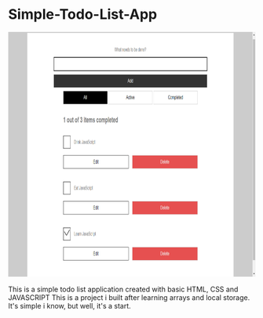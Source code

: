 # Simple-Todo-List-App
<img src="./assets/img/Screenshot-1.png" width="700px" height="500px"  />

This is a simple todo list application created with basic HTML, CSS and JAVASCRIPT
This is a project i built after learning arrays and local storage.
It's simple i know, but well, it's a start.
